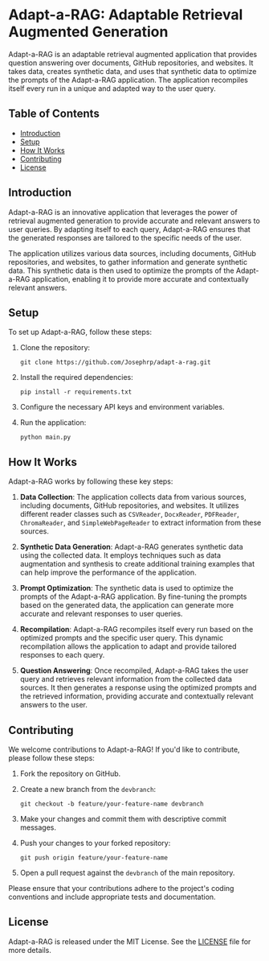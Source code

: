 # Adapt-a-RAG: Adaptable Retrieval Augmented Generation

Adapt-a-RAG is an adaptable retrieval augmented application that provides question answering over documents, GitHub repositories, and websites. It takes data, creates synthetic data, and uses that synthetic data to optimize the prompts of the Adapt-a-RAG application. The application recompiles itself every run in a unique and adapted way to the user query.

## Table of Contents

- [Introduction](#introduction)
- [Setup](#setup)
- [How It Works](#how-it-works)
- [Contributing](#contributing)
- [License](#license)

## Introduction

Adapt-a-RAG is an innovative application that leverages the power of retrieval augmented generation to provide accurate and relevant answers to user queries. By adapting itself to each query, Adapt-a-RAG ensures that the generated responses are tailored to the specific needs of the user.

The application utilizes various data sources, including documents, GitHub repositories, and websites, to gather information and generate synthetic data. This synthetic data is then used to optimize the prompts of the Adapt-a-RAG application, enabling it to provide more accurate and contextually relevant answers.

## Setup

To set up Adapt-a-RAG, follow these steps:

1. Clone the repository:
   ```
   git clone https://github.com/Josephrp/adapt-a-rag.git
   ```

2. Install the required dependencies:
   ```
   pip install -r requirements.txt
   ```

3. Configure the necessary API keys and environment variables.

4. Run the application:
   ```
   python main.py
   ```

## How It Works

Adapt-a-RAG works by following these key steps:

1. **Data Collection**: The application collects data from various sources, including documents, GitHub repositories, and websites. It utilizes different reader classes such as `CSVReader`, `DocxReader`, `PDFReader`, `ChromaReader`, and `SimpleWebPageReader` to extract information from these sources.

2. **Synthetic Data Generation**: Adapt-a-RAG generates synthetic data using the collected data. It employs techniques such as data augmentation and synthesis to create additional training examples that can help improve the performance of the application.

3. **Prompt Optimization**: The synthetic data is used to optimize the prompts of the Adapt-a-RAG application. By fine-tuning the prompts based on the generated data, the application can generate more accurate and relevant responses to user queries.

4. **Recompilation**: Adapt-a-RAG recompiles itself every run based on the optimized prompts and the specific user query. This dynamic recompilation allows the application to adapt and provide tailored responses to each query.

5. **Question Answering**: Once recompiled, Adapt-a-RAG takes the user query and retrieves relevant information from the collected data sources. It then generates a response using the optimized prompts and the retrieved information, providing accurate and contextually relevant answers to the user.

## Contributing

We welcome contributions to Adapt-a-RAG! If you'd like to contribute, please follow these steps:

1. Fork the repository on GitHub.

2. Create a new branch from the `devbranch`:
   ```
   git checkout -b feature/your-feature-name devbranch
   ```

3. Make your changes and commit them with descriptive commit messages.

4. Push your changes to your forked repository:
   ```
   git push origin feature/your-feature-name
   ```

5. Open a pull request against the `devbranch` of the main repository.

Please ensure that your contributions adhere to the project's coding conventions and include appropriate tests and documentation.

## License

Adapt-a-RAG is released under the MIT License. See the [LICENSE](LICENSE) file for more details.